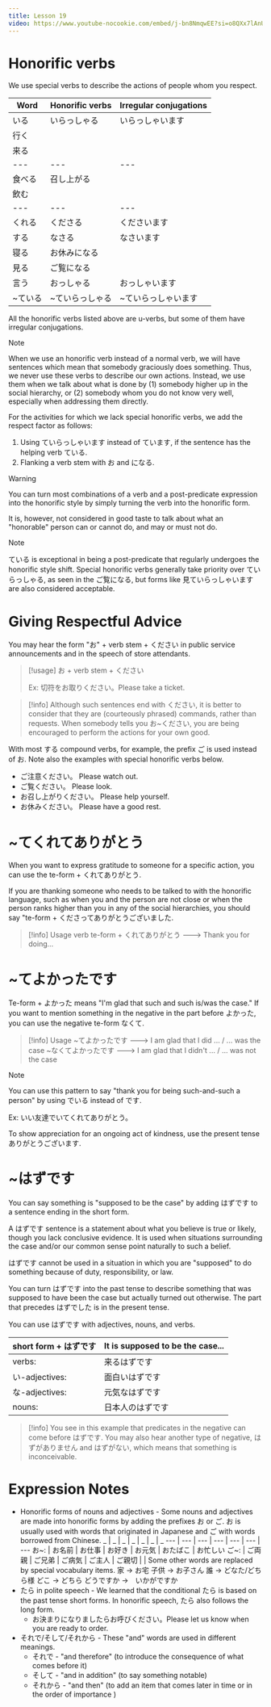 ```yaml
---
title: Lesson 19
video: https://www.youtube-nocookie.com/embed/j-bn8NmqwEE?si=o8QXx7lAnUKGXxmu
---
```


# Honorific verbs

We use special verbs to describe the actions of people whom you respect.

| Word    | Honorific verbs | Irregular conjugations |
| ------- | --------------- | ---------------------- |
| いる　  | いらっしゃる    | いらっしゃいます       |
| 行く    |                 |
| 来る    |                 |
| ---     | ---             | ---                    |
| 食べる  | 召し上がる      |
| 飲む    |                 |
| ---     | ---             | ---                    |
| くれる  | くださる        | くださいます           |
| する    | なさる          | なさいます             |
| 寝る    | お休みになる    |
| 見る    | ご覧になる      |
| 言う    | おっしゃる      | おっしゃいます         |
| ~ている | ~ていらっしゃる | ~ていらっしゃいます    |

All the honorific verbs listed above are u-verbs, but some of them have irregular conjugations.

> [!note]
> When we use an honorific verb instead of a normal verb, we will have sentences which mean that somebody graciously does something. Thus, we never use these verbs to describe our own actions. Instead, we use them when we talk about what is done by (1) somebody higher up in the social hierarchy, or (2) somebody whom you do not know very well, especially when addressing them directly.

For the activities for which we lack special honorific verbs, we add the respect factor as follows:

1. Using ていらっしゃいます instead of ています, if the sentence has the helping verb ている.
2. Flanking a verb stem with お and になる.

> [!warning]
> You can turn most combinations of a verb and a post-predicate expression into the honorific style by simply turning the verb into the honorific form.
>
> It is, however, not considered in good taste to talk about what an "honorable" person can or cannot do, and may or must not do.

> [!note]
> ている is exceptional in being a post-predicate that regularly undergoes the honorific style shift.
> Special honorific verbs generally take priority over ていらっしゃる, as seen in the ご覧になる, but forms like 見ていらっしゃいます are also considered acceptable.

# Giving Respectful Advice

You may hear the form "お" + verb stem + ください in public service announcements and in the speech of store attendants.

> [!usage]
> お + verb stem + ください
>
> Ex: 切符をお取りください。Please take a ticket.

> [!info]
> Although such sentences end with ください, it is better to consider that they are (courteously phrased) commands, rather than requests. When somebody tells you お~ください, you are being encouraged to perform the actions for your own good.

With most する compound verbs, for example, the prefix ご is used instead of お. Note also the examples with special honorific verbs below.

- ご注意ください。 Please watch out.
- ご覧ください。 Please look.
- お召し上がりください。 Please help yourself.
- お休みください。 Please have a good rest.

# ~てくれてありがとう

When you want to express gratitude to someone for a specific action, you can use the te-form + くれてありがとう.

If you are thanking someone who needs to be talked to with the honorific language, such as when you and the person are not close or when the person ranks higher than you in any of the social hierarchies, you should say "te-form + くださってありがとうございました.

> [!info] Usage
> verb te-form + くれてありがとう ---> Thank you for doing...

# ~てよかったです

Te-form + よかった means "I'm glad that such and such is/was the case." If you want to mention something in the negative in the part before よかった, you can use the negative te-form なくて.

> [!info] Usage
> ~てよかったです ---> I am glad that I did ... / ... was the case
> ~なくてよかったです ---> I am glad that I didn't ... / ... was not the case

> [!note]
> You can use this pattern to say "thank you for being such-and-such a person" by using でいる instead of です.
>
> Ex: いい友達でいてくれてありがとう。

To show appreciation for an ongoing act of kindness, use the present tense ありがとうございます.

# ~はずです

You can say something is "supposed to be the case" by adding はずです to a sentence ending in the short form.

A はずです sentence is a statement about what you believe is true or likely, though you lack conclusive evidence. It is used when situations surrounding the case and/or our common sense point naturally to such a belief.

はずです cannot be used in a situation in which you are "supposed" to do something because of duty, responsibility, or law.

You can turn はずです into the past tense to describe something that was supposed to have been the case but actually turned out otherwise. The part that precedes はずでした is in the present tense.

You can use はずです with adjectives, nouns, and verbs.

| short form + はずです | It is supposed to be the case... |
| --------------------- | -------------------------------- |
| verbs:                | 来るはずです                     |
| い-adjectives:        | 面白いはずです                   |
| な-adjectives:        | 元気なはずです                   |
| nouns:                | 日本人のはずです                 |

> [!info]
> You see in this example that predicates in the negative can come before はずです. You may also hear another type of negative, はずがありません and はずがない, which means that something is inconceivable.

# Expression Notes

- Honorific forms of nouns and adjectives - Some nouns and adjectives are made into honorific forms by adding the prefixes お or ご. お is usually used with words that originated in Japanese and ご with words borrowed from Chinese.
  _ | _ | _ | _ | _ | _ | \_
  --- | --- | --- | --- | --- | --- | ---
  お~: | お名前 | お仕事 | お好き | お元気 | おたばこ | お忙しい
  ご~: | ご両親 | ご兄弟 | ご病気 | ご主人 | ご親切 | |
  Some other words are replaced by special vocabulary items.
  家 -> お宅
  子供 -> お子さん
  誰 -> どなた/どちら様
  どこ -> どちら
  どうですか ->　いかがですか
- たら in polite speech - We learned that the conditional たら is based on the past tense short forms. In honorific speech, たら also follows the long form.
  - お決まりになりましたらお呼びください。Please let us know when you are ready to order.
- それで/そして/それから - These "and" words are used in different meanings.
  - それで - "and therefore" (to introduce the consequence of what comes before it)
  - そして - "and in addition" (to say something notable)
  - それから - "and then" (to add an item that comes later in time or in the order of importance )
